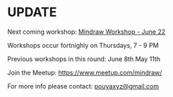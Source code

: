 # UPDATE

Next coming workshop: [Mindraw Workshop - June 22](https://www.meetup.com/mindraw/events/240662394/)

Workshops occur fortnighly on Thursdays, 7 - 9 PM

Previous workshops in this round:
June 8th
May 11th


Join the Meetup:
https://www.meetup.com/mindraw/

For more info please contact: pouyaxyz@gmail.com
